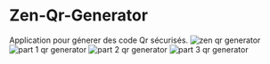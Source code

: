 # Zen-Qr-Generator
Application pour génerer des code Qr sécurisés.
![zen qr generator](https://user-images.githubusercontent.com/84296565/186543618-f13dfe8d-694c-4f47-bc95-9e76c8726da9.png)
![part 1 qr generator](https://user-images.githubusercontent.com/84296565/186543648-d5c71d05-9ff0-4f26-9cf1-2b4144490e30.PNG)
![part 2  qr generator](https://user-images.githubusercontent.com/84296565/186543663-85dc5010-e3ce-41c7-a533-77cdb741168d.PNG)
![part 3 qr generator](https://user-images.githubusercontent.com/84296565/186543672-e8d9dcec-febe-42e6-85eb-72820aba4758.PNG)
